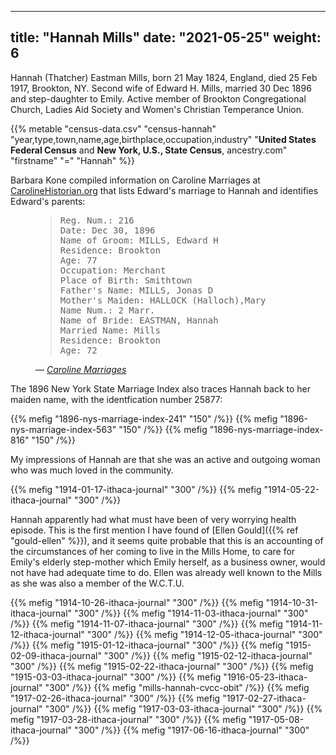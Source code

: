 
---
title: "Hannah Mills"
date: "2021-05-25"
weight: 6
---

Hannah (Thatcher) Eastman Mills, born 21 May 1824, England, died 25 Feb 1917, Brookton, NY. Second wife of Edward H. Mills, married 30 Dec 1896 and step-daughter to Emily. Active member of Brookton Congregational Church, Ladies Aid Society and Women's Christian Temperance Union.

<!--more-->

{{% metable "census-data.csv" "census-hannah" "year,type,town,name,age,birthplace,occupation,industry" "**United States Federal Census** and **New York, U.S., State Census**, ancestry.com" "firstname" "=" "Hannah" %}}

Barbara Kone compiled information on Caroline Marriages at [CarolineHistorian.org](http://carolinehistorian.org) that lists Edward's marriage to Hannah and identifies Edward's parents:

<figure>
<blockquote>
<pre>
Reg. Num.: 216 
Date: Dec 30, 1896 
Name of Groom: MILLS, Edward H 
Residence: Brookton 
Age: 77 
Occupation: Merchant 
Place of Birth: Smithtown
Father's Name: MILLS, Jonas D
Mother's Maiden: HALLOCK (Halloch),Mary
Name Num.: 2 Marr. 
Name of Bride: EASTMAN, Hannah 
Married Name: Mills 
Residence: Brookton 
Age: 72
</pre>
</blockquote>
<figcaption>
— <cite>
<a href="https://storage.googleapis.com/wzukusers/user-27930635/documents/5d5c4f9eb1e78I79rYeM/Caroline_marriages.pdf">Caroline Marriages</a>
</cite>
</figcaption>
</figure>

The 1896 New York State Marriage Index also traces Hannah back to her maiden name, with the identfication number 25877:

<div class="gallery">
{{% mefig "1896-nys-marriage-index-241" "150" /%}}
{{% mefig "1896-nys-marriage-index-563" "150" /%}}
{{% mefig "1896-nys-marriage-index-816" "150" /%}}
</div>

My impressions of Hannah are that she was an active and outgoing woman who was much loved in the community.

{{% mefig "1914-01-17-ithaca-journal" "300" /%}}
{{% mefig "1914-05-22-ithaca-journal" "300" /%}}

Hannah apparently had what must have been of very worrying health episode. This is the first mention I have found of [Ellen Gould]({{% ref "gould-ellen" %}}), and it seems quite probable that this is an accounting of the circumstances of her coming to live in the Mills Home, to care for Emily's elderly step-mother which Emily herself, as a business owner, would not have had adequate time to do. Ellen was already well known to the Mills as she was also a member of the W.C.T.U.

{{% mefig "1914-10-26-ithaca-journal" "300" /%}}
{{% mefig "1914-10-31-ithaca-journal" "300" /%}}
{{% mefig "1914-11-03-ithaca-journal" "300" /%}}
{{% mefig "1914-11-07-ithaca-journal" "300" /%}}
{{% mefig "1914-11-12-ithaca-journal" "300" /%}}
{{% mefig "1914-12-05-ithaca-journal" "300" /%}}
{{% mefig "1915-01-12-ithaca-journal" "300" /%}}
{{% mefig "1915-02-09-ithaca-journal" "300" /%}}
{{% mefig "1915-02-12-ithaca-journal" "300" /%}}
{{% mefig "1915-02-22-ithaca-journal" "300" /%}}
{{% mefig "1915-03-03-ithaca-journal" "300" /%}}
{{% mefig "1916-05-23-ithaca-journal" "300" /%}}
{{% mefig "mills-hannah-cvcc-obit" /%}}
{{% mefig "1917-02-26-ithaca-journal" "300" /%}}
{{% mefig "1917-02-27-ithaca-journal" "300" /%}}
{{% mefig "1917-03-03-ithaca-journal" "300" /%}}
{{% mefig "1917-03-28-ithaca-journal" "300" /%}}
{{% mefig "1917-05-08-ithaca-journal" "300" /%}}
{{% mefig "1917-06-16-ithaca-journal" "300" /%}}
